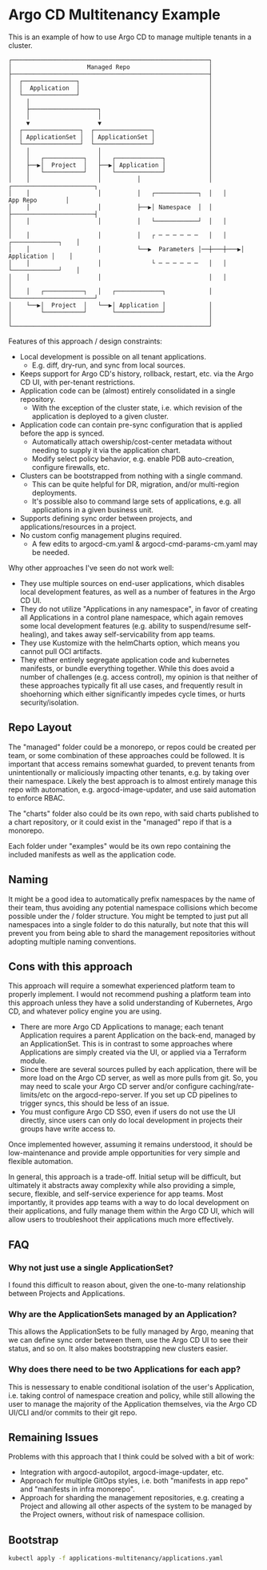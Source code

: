 # Argo CD Multitenancy Example

This is an example of how to use Argo CD to manage multiple tenants in a cluster.

```
┌───────────────────────────────────────────────────────┐
│                     Managed Repo                      │
├───────────────────────────────────────────────────────┤
│  ┌───────────────┐                                    │
│  │  Application  │                                    │
│  └───────────────┘                                    │
│    │                                                  │
│    ├───────────────────┐                              │
│    │                   │                              │
│    ▼                   ▼                              │
│  ┌────────────────┐  ┌────────────────┐               │
│  │ ApplicationSet │  │ ApplicationSet │               │
│  └────────────────┘  └────────────────┘               │
│    │                   │                              │
│    │   ┌───────────┐   │   ┌─────────────┐            │
│    ├──▶│  Project  │   ├──▶│ Application │            │
│    │   └───────────┘   │   └─────────────┘            │
│    │                   │          │                   │   ┌───────────────────────┐
│    │                   │          │   ┌────────────┐  │   │       App Repo        │
│    │                   │          ├──▶│ Namespace  │  │   ├───────────────────────┤
│    │                   │          │   └────────────┘  │   │                       │
│    │                   │          │   ┌ ─ ─ ─ ─ ─ ─   │   │    ┌─────────────┐    │
│    │                   │          └──▶  Parameters │──┼───┼───▶│ Application │    │
│    │                   │              └ ─ ─ ─ ─ ─ ─   │   │    └─────────────┘    │
│    │                   │                              │   │                       │
│    │   ┌───────────┐   │   ┌─────────────┐            │   └───────────────────────┘
│    └──▶│  Project  │   └──▶│ Application │            │
│        └───────────┘       └─────────────┘            │
│                                                       │
└───────────────────────────────────────────────────────┘
```

Features of this approach / design constraints:

- Local development is possible on all tenant applications.
  - E.g. diff, dry-run, and sync from local sources.
- Keeps support for Argo CD's history, rollback, restart, etc. via the Argo CD UI, with per-tenant restrictions.
- Application code can be (almost) entirely consolidated in a single repository.
  - With the exception of the cluster state, i.e. which revision of the application is deployed to a given cluster.
- Application code can contain pre-sync configuration that is applied before the app is synced.
  - Automatically attach owership/cost-center metadata without needing to supply it via the application chart.
  - Modify select policy behavior, e.g. enable PDB auto-creation, configure firewalls, etc.
- Clusters can be bootstrapped from nothing with a single command.
  - This can be quite helpful for DR, migration, and/or multi-region deployments.
  - It's possible also to command large sets of applications, e.g. all applications in a given business unit.
- Supports defining sync order between projects, and applications/resources in a project.
- No custom config management plugins required.
  - A few edits to argocd-cm.yaml & argocd-cmd-params-cm.yaml may be needed.

Why other approaches I've seen do not work well:

- They use multiple sources on end-user applications, which disables local development features, as well as a number of features in the Argo CD UI.
- They do not utilize "Applications in any namespace", in favor of creating all Applications in a control plane namespace, which again removes some local development features (e.g. ability to suspend/resume self-healing), and takes away self-servicability from app teams.
- They use Kustomize with the helmCharts option, which means you cannot pull OCI artifacts.
- They either entirely segregate application code and kubernetes manifests, or bundle everything together. While this does avoid a number of challenges (e.g. access control), my opinion is that neither of these approaches typically fit all use cases, and frequently result in shoehorning which either significantly impedes cycle times, or hurts security/isolation.

## Repo Layout

The "managed" folder could be a monorepo, or repos could be created per team, or some combination of these approaches could be followed. It is important that access remains somewhat guarded, to prevent tenants from unintentionally or maliciously impacting other tenants, e.g. by taking over their namespace. Likely the best approach is to almost entirely manage this repo with automation, e.g. argocd-image-updater, and use said automation to enforce RBAC.

The "charts" folder also could be its own repo, with said charts published to a chart repository, or it could exist in the "managed" repo if that is a monorepo.

Each folder under "examples" would be its own repo containing the included manifests as well as the application code.

## Naming

It might be a good idea to automatically prefix namespaces by the name of their team, thus avoiding any potential namespace collisions which become possible under the <team>/<app> folder structure. You might be tempted to just put all namespaces into a single folder to do this naturally, but note that this will prevent you from being able to shard the management repositories without adopting multiple naming conventions.

## Cons with this approach

This approach will require a somewhat experienced platform team to properly implement. I would not recommend pushing a platform team into this approach unless they have a solid understanding of Kubernetes, Argo CD, and whatever policy engine you are using.

- There are more Argo CD Applications to manage; each tenant Application requires a parent Application on the back-end, managed by an ApplicationSet. This is in contrast to some approaches where Applications are simply created via the UI, or applied via a Terraform module.
- Since there are several sources pulled by each application, there will be more load on the Argo CD server, as well as more pulls from git. So, you may need to scale your Argo CD server and/or configure caching/rate-limits/etc on the argocd-repo-server. If you set up CD pipelines to trigger syncs, this should be less of an issue.
- You must configure Argo CD SSO, even if users do not use the UI directly, since users can only do local development in projects their groups have write access to.

Once implemented however, assuming it remains understood, it should be low-maintenance and provide ample opportunities for very simple and flexible automation.

In general, this approach is a trade-off. Initial setup will be difficult, but ultimately it abstracts away complexity while also providing a simple, secure, flexible, and self-service experience for app teams. Most importantly, it provides app teams with a way to do local development on their applications, and fully manage them within the Argo CD UI, which will allow users to troubleshoot their applications much more effectively.

## FAQ

### Why not just use a single ApplicationSet?

I found this difficult to reason about, given the one-to-many relationship between Projects and Applications.

### Why are the ApplicationSets managed by an Application?

This allows the ApplicationSets to be fully managed by Argo, meaning that we can define sync order between them, use the Argo CD UI to see their status, and so on. It also makes bootstrapping new clusters easier.

### Why does there need to be two Applications for each app?

This is nessessary to enable conditional isolation of the user's Application, i.e. taking control of namespace creation and policy, while still allowing the user to manage the majority of the Application themselves, via the Argo CD UI/CLI and/or commits to their git repo.

## Remaining Issues

Problems with this approach that I think could be solved with a bit of work:

- Integration with argocd-autopilot, argocd-image-updater, etc.
- Approach for multiple GitOps styles, i.e. both "manifests in app repo" and "manifests in infra monorepo".
- Approach for sharding the management repositories, e.g. creating a Project and allowing all other aspects of the system to be managed by the Project owners, without risk of namespace collision.

## Bootstrap

```sh
kubectl apply -f applications-multitenancy/applications.yaml
```
